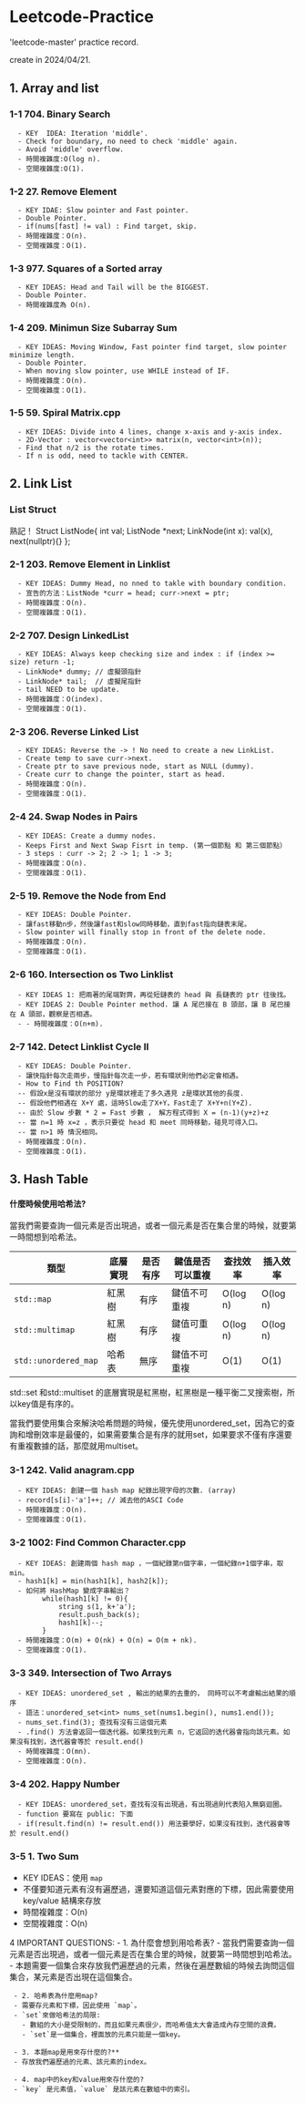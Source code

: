 # Leetcode-Practice
'leetcode-master' practice record.

create in 2024/04/21.

## 1. Array and list
  ### 1-1 704. Binary Search 
      - KEY  IDEA: Iteration 'middle'.
      - Check for boundary, no need to check 'middle' again.
      - Avoid 'middle' overflow.
      - 時間複雜度:O(log n).
      - 空間複雜度:O(1).

  ### 1-2 27. Remove Element 
      - KEY IDAE: Slow pointer and Fast pointer.
      - Double Pointer.
      - if(nums[fast] != val) : Find target, skip.
      - 時間複雜度：O(n).
      - 空間複雜度：O(1).

  ### 1-3 977. Squares of a Sorted array
      - KEY IDEAS: Head and Tail will be the BIGGEST.
      - Double Pointer.
      - 時間複雜度為 O(n).
      
  ### 1-4 209. Minimun Size Subarray Sum
      - KEY IDEAS: Moving Window, Fast pointer find target, slow pointer minimize length.
      - Double Pointer.
      - When moving slow pointer, use WHILE instead of IF.
      - 時間複雜度：O(n).
      - 空間複雜度：O(1).
      
  ### 1-5 59. Spiral Matrix.cpp
      - KEY IDEAS: Divide into 4 lines, change x-axis and y-axis index.
      - 2D-Vector : vector<vector<int>> matrix(n, vector<int>(n));
      - Find that n/2 is the rotate times.
      - If n is odd, need to tackle with CENTER.

## 2. Link List
  ### List Struct
  熟記！
  Struct ListNode{
      int val;
      ListNode *next;
      LinkNode(int x): val(x), next(nullptr){}
  };
  
  ### 2-1 203. Remove Element in Linklist
      - KEY IDEAS: Dummy Head, no nned to takle with boundary condition.
      - 宣告的方法：ListNode *curr = head; curr->next = ptr;
      - 時間複雜度：O(n).
      - 空間複雜度：O(1).

  ### 2-2 707. Design LinkedList
      - KEY IDEAS: Always keep checking size and index : if (index >= size) return -1;
      - LinkNode* dummy; // 虛擬頭指針
      - LinkNode* tail;  // 虛擬尾指針
      - tail NEED to be update.
      - 時間複雜度：O(index).
      - 空間複雜度：O(1).

  ### 2-3 206. Reverse Linked List
      - KEY IDEAS: Reverse the -> ! No need to create a new LinkList.
      - Create temp to save curr->next.
      - Create ptr to save previous node, start as NULL (dummy).
      - Create curr to change the pointer, start as head.
      - 時間複雜度：O(n).
      - 空間複雜度：O(1).

  ### 2-4 24. Swap Nodes in Pairs
      - KEY IDEAS: Create a dummy nodes. 
      - Keeps First and Next Swap Fisrt in temp. (第一個節點 和 第三個節點）
      - 3 steps : curr -> 2; 2 -> 1; 1 -> 3; 
      - 時間複雜度：O(n).
      - 空間複雜度：O(1).

  ### 2-5 19. Remove the Node from End
      - KEY IDEAS: Double Pointer. 
      - 讓fast移動n步，然後讓fast和slow同時移動，直到fast指向鏈表末尾。
      - Slow pointer will finally stop in front of the delete node.
      - 時間複雜度：O(n).
      - 空間複雜度：O(1).

  ### 2-6 160. Intersection os Two Linklist
      - KEY IDEAS 1: 把兩著的尾端對齊，再從短鏈表的 head 與 長鏈表的 ptr 往後找。
      - KEY IDEAS 2: Double Pointer method. 讓 A 尾巴接在 B 頭部，讓 B 尾巴接在 A 頭部，觀察是否相遇。
      - - 時間複雜度：O(n+m).
      
  ### 2-7 142. Detect Linklist Cycle II
      - KEY IDEAS: Double Pointer.
      - 讓快指針每次走兩步，慢指針每次走一步，若有環狀則他們必定會相遇。
      - How to Find th POSITION?
      -- 假設x是沒有環狀的部分 y是環狀裡走了多久遇見 z是環狀其他的長度.
      -- 假設他們相遇在 X+Y 處，這時Slow走了X+Y，Fast走了 X+Y+n(Y+Z).
      -- 由於 Slow 步數 * 2 = Fast 步數 ， 解方程式得到 X = (n-1)(y+z)+z
      -- 當 n=1 時 x=z ，表示只要從 head 和 meet 同時移動，碰見可得入口。
      -- 當 n>1 時 情況相同。
      - 時間複雜度：O(n).
      - 空間複雜度：O(1).

## 3. Hash Table

#### 什麼時候使用哈希法?

當我們需要查詢一個元素是否出現過，或者一個元素是否在集合里的時候，就要第一時間想到哈希法。

| 類型 | 底層實現 | 是否有序 | 鍵值是否可以重複 | 查找效率 | 插入效率 | 
| ---- | -------- | -------- | ---------------- | -------- | -------- |
| `std::map` | 紅黑樹 | 有序 | 鍵值不可重複 | O(log n) | O(log n) |
| `std::multimap` | 紅黑樹 | 有序 | 鍵值可重複 | O(log n) | O(log n) |
| `std::unordered_map` | 哈希表 | 無序 | 鍵值不可重複 | O(1) | O(1) |

std::set 和std::multiset 的底層實現是紅黑樹，紅黑樹是一種平衡二叉搜索樹，所以key值是有序的。

當我們要使用集合來解決哈希問題的時候，優先使用unordered_set，因為它的查詢和增刪效率是最優的，如果需要集合是有序的就用set，如果要求不僅有序還要有重複數據的話，那麼就用multiset。

  ### 3-1 242. Valid anagram.cpp
      - KEY IDEAS: 創建一個 hash map 紀錄出現字母的次數. (array)
      - record[s[i]-'a']++; // 減去他的ASCI Code
      - 時間複雜度：O(n).
      - 空間複雜度：O(1).

  ### 3-2 1002: Find Common Character.cpp
      - KEY IDEAS: 創建兩個 hash map ，一個紀錄第n個字串，一個紀錄n+1個字串，取min。
      - hash1[k] = min(hash1[k], hash2[k]);
      - 如何將 HashMap 變成字串輸出？
            while(hash1[k] != 0){
                string s(1, k+'a');
                result.push_back(s);
                hash1[k]--;
            }
      - 時間複雜度：O(m) + O(nk) + O(n) = O(m + nk).
      - 空間複雜度：O(1).

  ### 3-3 349. Intersection of Two Arrays
      - KEY IDEAS: unordered_set , 輸出的結果的去重的， 同時可以不考慮輸出結果的順序
      - 語法：unordered_set<int> nums_set(nums1.begin(), nums1.end());
      - nums_set.find(3); 查找有沒有三這個元素
      - .find() 方法會返回一個迭代器。如果找到元素 n，它返回的迭代器會指向該元素。如果沒有找到，迭代器會等於 result.end()
      - 時間複雜度：O(mn).
      - 空間複雜度：O(n).

  ### 3-4 202. Happy Number
      - KEY IDEAS: unordered_set，查找有沒有出現過，有出現過則代表陷入無窮迴圈。
      - function 要寫在 public: 下面
      - if(result.find(n) != result.end()) 用法要學好，如果沒有找到，迭代器會等於 result.end()

  ### 3-5 1. Two Sum

  - KEY IDEAS：使用 `map`
  - 不僅要知道元素有沒有遍歷過，還要知道這個元素對應的下標，因此需要使用 key/value 結構來存放
  - 時間複雜度：O(n)
  - 空間複雜度：O(n)

  4 IMPORTANT QUESTIONS:
     - 1. 為什麼會想到用哈希表?
     - 當我們需要查詢一個元素是否出現過，或者一個元素是否在集合里的時候，就要第一時間想到哈希法。
     - 本題需要一個集合來存放我們遍歷過的元素，然後在遍歷數組的時候去詢問這個集合，某元素是否出現在這個集合。
     
     - 2. 哈希表為什麼用map?
     - 需要存元素和下標，因此使用 `map`。
     - `set`來做哈希法的局限:
       - 數組的大小是受限制的，而且如果元素很少，而哈希值太大會造成內存空間的浪費。
       - `set`是一個集合，裡面放的元素只能是一個key。
       
     - 3. 本題map是用來存什麼的?**
     - 存放我們遍歷過的元素、該元素的index。
  
     - 4. map中的key和value用來存什麼的?
     - `key` 是元素值，`value` 是該元素在數組中的索引。

